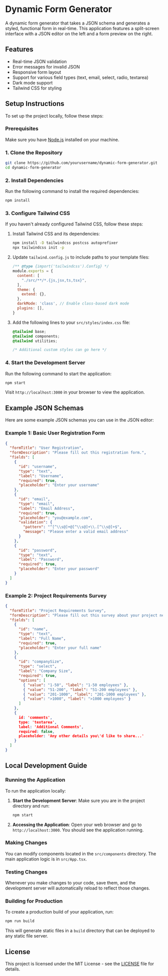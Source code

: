 # Dynamic Form Generator

A dynamic form generator that takes a JSON schema and generates a styled, functional form in real-time. This application features a split-screen interface with a JSON editor on the left and a form preview on the right.

## Features

- Real-time JSON validation
- Error messages for invalid JSON
- Responsive form layout
- Support for various field types (text, email, select, radio, textarea)
- Dark mode support
- Tailwind CSS for styling

## Setup Instructions

To set up the project locally, follow these steps:

### Prerequisites

Make sure you have [Node.js](https://nodejs.org/) installed on your machine.

### 1. Clone the Repository

```bash
git clone https://github.com/yourusername/dynamic-form-generator.git
cd dynamic-form-generator
```

### 2. Install Dependencies

Run the following command to install the required dependencies:

```bash
npm install
```

### 3. Configure Tailwind CSS

If you haven't already configured Tailwind CSS, follow these steps:

1. Install Tailwind CSS and its dependencies:

   ```bash
   npm install -D tailwindcss postcss autoprefixer
   npx tailwindcss init -p
   ```

2. Update `tailwind.config.js` to include paths to your template files:

   ```javascript
   /** @type {import('tailwindcss').Config} */
   module.exports = {
     content: [
       "./src/**/*.{js,jsx,ts,tsx}",
     ],
     theme: {
       extend: {},
     },
     darkMode: 'class', // Enable class-based dark mode
     plugins: [],
   }
   ```

3. Add the following lines to your `src/styles/index.css` file:

   ```css
   @tailwind base;
   @tailwind components;
   @tailwind utilities;

   /* Additional custom styles can go here */
   ```

### 4. Start the Development Server

Run the following command to start the application:

```bash
npm start
```

Visit `http://localhost:3000` in your browser to view the application.

## Example JSON Schemas

Here are some example JSON schemas you can use in the JSON editor:

### Example 1: Basic User Registration Form

```json
{
  "formTitle": "User Registration",
  "formDescription": "Please fill out this registration form.",
  "fields": [
    {
      "id": "username",
      "type": "text",
      "label": "Username",
      "required": true,
      "placeholder": "Enter your username"
    },
    {
      "id": "email",
      "type": "email",
      "label": "Email Address",
      "required": true,
      "placeholder": "you@example.com",
      "validation": {
        "pattern": "^[^\\s@]+@[^\\s@]+\\.[^\\s@]+$",
        "message": "Please enter a valid email address"
      }
    },
    {
      "id": "password",
      "type": "text",
      "label": "Password",
      "required": true,
      "placeholder": "Enter your password"
    }
  ]
}
```

### Example 2: Project Requirements Survey

```json
{
  "formTitle": "Project Requirements Survey",
  "formDescription": "Please fill out this survey about your project needs.",
  "fields": [
    {
      "id": "name",
      "type": "text",
      "label": "Full Name",
      "required": true,
      "placeholder": "Enter your full name"
    },
    {
      "id": "companySize",
      "type": "select",
      "label": "Company Size",
      "required": true,
      "options": [
        { "value": "1-50", "label": "1-50 employees" },
        { "value": "51-200", "label": "51-200 employees" },
        { "value": "201-1000", "label": "201-1000 employees" },
        { "value": ">1000", "label": ">1000 employees" }
      ]
    },
    {
      id: 'comments',
      type: 'textarea',
      label: 'Additional Comments',
      required: false,
      placeholder: 'Any other details you\'d like to share...'
    }
  ]
}
```

## Local Development Guide

### Running the Application

To run the application locally:

1. **Start the Development Server**:
   Make sure you are in the project directory and run:
   
   ```bash
   npm start
   ```

2. **Accessing the Application**:
   Open your web browser and go to `http://localhost:3000`. You should see the application running.

### Making Changes

You can modify components located in the `src/components` directory. The main application logic is in `src/App.tsx`. 

### Testing Changes

Whenever you make changes to your code, save them, and the development server will automatically reload to reflect those changes.

### Building for Production

To create a production build of your application, run:

```bash
npm run build
```

This will generate static files in a `build` directory that can be deployed to any static file server.

## License

This project is licensed under the MIT License - see the [LICENSE](LICENSE) file for details.
```